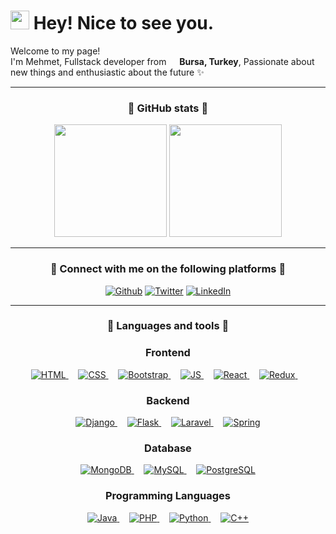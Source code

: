 <!-- Title and intro -->
<h1><img src="https://emojis.slackmojis.com/emojis/images/1531849430/4246/blob-sunglasses.gif?1531849430" width="30"/> Hey! Nice to see you.</h1>
<p>Welcome to my page! </br> I'm Mehmet, Fullstack developer from <img src="https://www.svgrepo.com/show/237418/turkey.svg" width="13"/> <b>Bursa, Turkey</b>, <!-- currently living in <img src="https://www.svgrepo.com/show/237418/turkey.svg" width="13"/> <b>Eskişehir, Turkey</b>.--> Passionate about new things and enthusiastic about the future ✨ </p> 

<hr>

<!-- GitHub stats -->
<h3 align="center">🤝 GitHub stats 🤝</h3>

<div align="center">
  <img height="180rem" src="https://github-readme-stats.vercel.app/api?username=mehmetsahinnn&show_icons=true&theme=radical">
  <img height="180rem"  src="https://github-readme-stats.vercel.app/api/top-langs/?username=mehmetsahinnn&theme=radical">
</div>



<hr>

<!-- Socials -->
<h3 align="center">🤝 Connect with me on the following platforms 🤝</h3>
<p align="center">
   <a href="https://github.com/mehmetsahinnn" target="_blank"><img alt="Github" src="https://img.shields.io/badge/GitHub-%2312100E.svg?&style=for-the-badge&logo=Github&logoColor=white" /></a>
    <a href="https://twitter.com/mwsahin" target="_blank"><img alt="Twitter" src="https://img.shields.io/badge/twitter-%231DA1F2.svg?&style=for-the-badge&logo=twitter&logoColor=white" /></a> 
    <a href="https://www.linkedin.com/in/msahinnn" target="_blank"><img alt="LinkedIn" src="https://img.shields.io/badge/linkedin-%230077B5.svg?&style=for-the-badge&logo=linkedin&logoColor=white" /></a>
</p>

<hr>

<!-- Languages and tools -->
<h3 align="center">🔧 Languages and tools 🔨</h3>

<h3 align="center">Frontend</h3>
<p align="center">
    <a href="https://html.com/" target="blank">
        <img alt="HTML" src="https://img.shields.io/badge/html5-%23E34F26.svg?style=for-the-badge&logo=html5&logoColor=white" />
    </a>
    &nbsp;&nbsp;&nbsp;
    <a href="#" target="blank">
        <img alt="CSS" src="https://img.shields.io/badge/css3-%231572B6.svg?style=for-the-badge&logo=css3&logoColor=white">
    </a>
    &nbsp;&nbsp;&nbsp;
    <a href="#" target="blank">
        <img alt="Bootstrap" src="https://img.shields.io/badge/bootstrap-%23563D7C.svg?style=for-the-badge&logo=bootstrap&logoColor=white">
    </a>
    &nbsp;&nbsp;&nbsp;
    <a href="#" target="blank">
        <img alt="JS" src="https://img.shields.io/badge/javascript-%23323330.svg?style=for-the-badge&logo=javascript&logoColor=%23F7DF1E">
    </a>   
    &nbsp;&nbsp;&nbsp;
    <a href="https://reactjs.org/" target="blank">
        <img alt="React" src="https://img.shields.io/badge/React-20232A?style=for-the-badge&logo=react&logoColor=61DAFB">
    </a>
    &nbsp;&nbsp;&nbsp;
    <a href="#" target="blank">
        <img alt="Redux" src="https://img.shields.io/badge/redux-%23593d88.svg?style=for-the-badge&logo=redux&logoColor=white">
    </a>
    &nbsp;&nbsp;&nbsp;
    
</p>



<h3 align="center">Backend</h3>
<p align="center">
    <a href="#" target="blank">
        <img alt="Django" src="https://img.shields.io/badge/django-%23092E20.svg?style=for-the-badge&logo=django&logoColor=white">
    </a>
    &nbsp;&nbsp;&nbsp;
    <a href="#" target="blank">
        <img alt="Flask" src="https://img.shields.io/badge/flask-%23000.svg?style=for-the-badge&logo=flask&logoColor=white">
    </a>
    &nbsp;&nbsp;&nbsp;
    <a href="#" target="blank">
        <img alt="Laravel" src="https://img.shields.io/badge/laravel-%23FF2D20.svg?style=for-the-badge&logo=laravel&logoColor=white">
    </a>
    &nbsp;&nbsp;&nbsp;
    <a href="#" target="blank">
        <img alt="Spring" src="https://img.shields.io/badge/spring-%236DB33F.svg?style=for-the-badge&logo=spring&logoColor=white">
    </a>
</p>
    
<h3 align="center">Database</h3>
<p align="center">
    <a href="#" target="blank">
        <img alt="MongoDB" src="https://img.shields.io/badge/MongoDB-%234ea94b.svg?style=for-the-badge&logo=mongodb&logoColor=white">
    </a>
    &nbsp;&nbsp;&nbsp;
    <a href="#" target="blank">
        <img alt="MySQL" src="https://img.shields.io/badge/SQL-262626?style=for-the-badge&logo=mysql&logoColor=white">
    </a>
    &nbsp;&nbsp;&nbsp;
    <a href="#" target="blank">
        <img alt="PostgreSQL" src="https://img.shields.io/badge/postgres-%23316192.svg?style=for-the-badge&logo=postgresql&logoColor=white">
    </a>
</p>

<h3 align="center">Programming Languages</h3>
<p align="center">
    <a href="#" target="blank">
        <img alt="Java" src="https://img.shields.io/badge/java-%23ED8B00.svg?style=for-the-badge&logo=java&logoColor=white">
    </a>
    &nbsp;&nbsp;&nbsp;
    <a href="#" target="blank">
        <img alt="PHP" src="https://img.shields.io/badge/php-%23777BB4.svg?style=for-the-badge&logo=php&logoColor=white">
    </a>
    &nbsp;&nbsp;&nbsp;
    <a href="#" target="blank">
        <img alt="Python" src="https://img.shields.io/badge/python-3670A0?style=for-the-badge&logo=python&logoColor=ffdd54">
    </a>
    &nbsp;&nbsp;&nbsp;
    <a href="#" target="blank">
        <img alt="C++" src="https://img.shields.io/badge/c++-%2300599C.svg?style=for-the-badge&logo=c%2B%2B&logoColor=white">
    </a>
</p>

